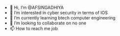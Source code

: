 - 👋 Hi, I’m @AFSINGADHIYA
- 👀 I’m interested in cyber security in terms of IOS
- 🌱 I’m currently learning btech computer engineering 
- 💞️ I’m looking to collaborate on no one
- 📫 How to reach me job

<!---
AFSINGADHIYA/AFSINGADHIYA is a ✨ special ✨ repository because its `README.md` (this file) appears on your GitHub profile.
You can click the Preview link to take a look at your changes.
--->
